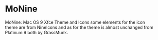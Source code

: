 # MoNine
MoNine: Mac OS 9 Xfce Theme and Icons 
some elements for the icon theme are from NineIcons and as for the theme is almost unchanged from Platinum 9 both by GrassMunk.
